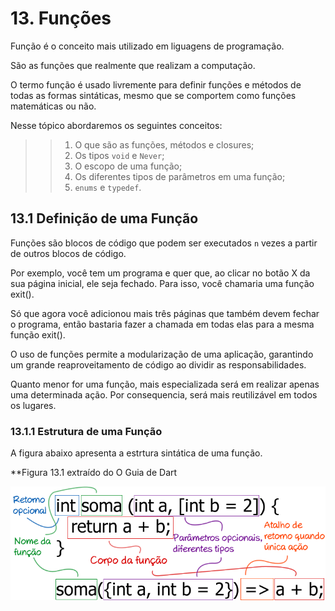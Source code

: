 # 13. Funções #
>
Função é o conceito mais utilizado em liguagens de programação. 
>
>
São as funções que realmente que realizam a computação.  
>
>
 O termo função é usado livremente para definir funções e métodos de todas as 
 formas sintáticas, mesmo que se comportem como funções matemáticas ou não.
>
>
Nesse tópico abordaremos os seguintes conceitos:
>
>>1. O que são as funções, métodos e closures;
>>2. Os tipos `void` e `Never`;
>>3. O escopo de uma função;
>>4. Os diferentes tipos de parâmetros em uma função;
>>5. `enums` e `typedef`.
>

## 13.1 Definição de uma Função ##
>
Funções são blocos de código que podem ser executados `n` vezes a partir de outros
blocos de código. 
>
Por exemplo, você tem um programa e quer que, ao clicar no botão X da sua página 
inicial, ele seja fechado. Para isso, você chamaria uma função exit(). 
>
Só que agora você adicionou mais três páginas que também devem fechar o programa, 
então bastaria fazer a chamada em todas elas para a mesma função exit().
>
>
O uso de funções permite a modularização de uma aplicação, garantindo um grande 
reaproveitamento de código ao dividir as responsabilidades. 
>
>
Quanto menor for uma função, mais especializada será em realizar apenas uma 
determinada ação. Por consequencia, será mais reutilizável em todos os lugares.
>

### 13.1.1 Estrutura de uma Função ###
>
A figura abaixo apresenta a estrtura sintática de uma função.
>
**Figura 13.1 extraído do O Guia de Dart
>
![Estrutura de uma função.](/98-figuras/13-funcoes/estrutura_funcao.png "Estrura de uma função.")
>
